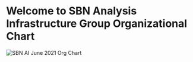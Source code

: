 # Welcome to SBN Analysis Infrastructure Group Organizational Chart

![SBN AI June 2021 Org Chart](https://github.com/SBNSoftware/SBNSoftware.github.io/blob/711707bf8a71e80136730de1d45edb1ce47545ba/SBNAI_OrgChart_June2021.png?raw=true)
